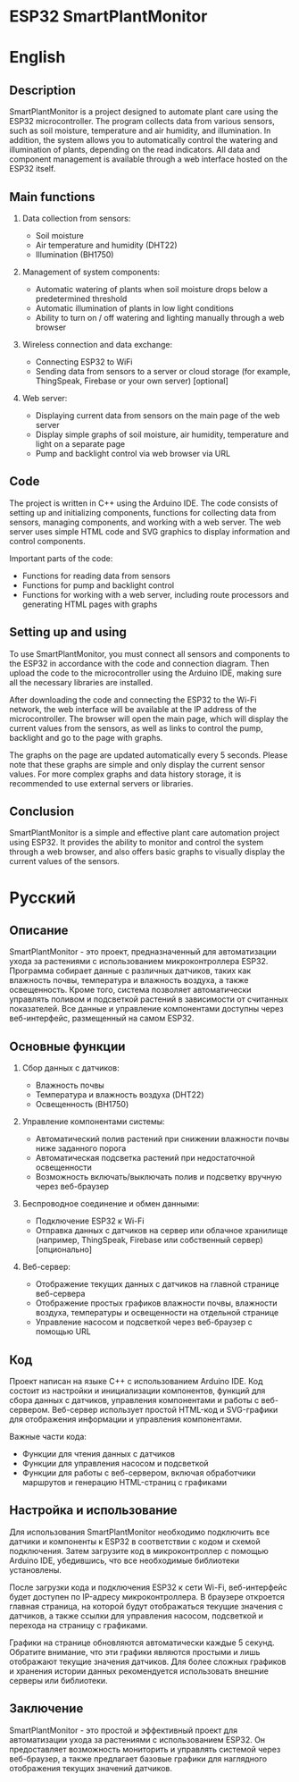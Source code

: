 # ESP32 SmartPlantMonitor

# English
## Description

SmartPlantMonitor is a project designed to automate plant care using the ESP32 microcontroller. The program collects data from various sensors, such as soil moisture, temperature and air humidity, and illumination. In addition, the system allows you to automatically control the watering and illumination of plants, depending on the read indicators. All data and component management is available through a web interface hosted on the ESP32 itself.

## Main functions

1. Data collection from sensors:
    - Soil moisture
    - Air temperature and humidity (DHT22)
    - Illumination (BH1750)

2. Management of system components:
    - Automatic watering of plants when soil moisture drops below a predetermined threshold
    - Automatic illumination of plants in low light conditions
    - Ability to turn on / off watering and lighting manually through a web browser

3. Wireless connection and data exchange:
    - Connecting ESP32 to WiFi
    - Sending data from sensors to a server or cloud storage (for example, ThingSpeak, Firebase or your own server) [optional]

4. Web server:
    - Displaying current data from sensors on the main page of the web server
    - Display simple graphs of soil moisture, air humidity, temperature and light on a separate page
    - Pump and backlight control via web browser via URL

## Code

The project is written in C++ using the Arduino IDE. The code consists of setting up and initializing components, functions for collecting data from sensors, managing components, and working with a web server. The web server uses simple HTML code and SVG graphics to display information and control components.

Important parts of the code:
- Functions for reading data from sensors
- Functions for pump and backlight control
- Functions for working with a web server, including route processors and generating HTML pages with graphs

## Setting up and using

To use SmartPlantMonitor, you must connect all sensors and components to the ESP32 in accordance with the code and connection diagram. Then upload the code to the microcontroller using the Arduino IDE, making sure all the necessary libraries are installed.

After downloading the code and connecting the ESP32 to the Wi-Fi network, the web interface will be available at the IP address of the microcontroller. The browser will open the main page, which will display the current values from the sensors, as well as links to control the pump, backlight and go to the page with graphs.

The graphs on the page are updated automatically every 5 seconds. Please note that these graphs are simple and only display the current sensor values. For more complex graphs and data history storage, it is recommended to use external servers or libraries.

## Conclusion

SmartPlantMonitor is a simple and effective plant care automation project using ESP32. It provides the ability to monitor and control the system through a web browser, and also offers basic graphs to visually display the current values of the sensors.

# Русский
## Описание

SmartPlantMonitor - это проект, предназначенный для автоматизации ухода за растениями с использованием микроконтроллера ESP32. Программа собирает данные с различных датчиков, таких как влажность почвы, температура и влажность воздуха, а также освещенность. Кроме того, система позволяет автоматически управлять поливом и подсветкой растений в зависимости от считанных показателей. Все данные и управление компонентами доступны через веб-интерфейс, размещенный на самом ESP32.

## Основные функции

1. Сбор данных с датчиков:
   - Влажность почвы
   - Температура и влажность воздуха (DHT22)
   - Освещенность (BH1750)

2. Управление компонентами системы:
   - Автоматический полив растений при снижении влажности почвы ниже заданного порога
   - Автоматическая подсветка растений при недостаточной освещенности
   - Возможность включать/выключать полив и подсветку вручную через веб-браузер

3. Беспроводное соединение и обмен данными:
   - Подключение ESP32 к Wi-Fi
   - Отправка данных с датчиков на сервер или облачное хранилище (например, ThingSpeak, Firebase или собственный сервер) [опционально]

4. Веб-сервер:
   - Отображение текущих данных с датчиков на главной странице веб-сервера
   - Отображение простых графиков влажности почвы, влажности воздуха, температуры и освещенности на отдельной странице
   - Управление насосом и подсветкой через веб-браузер с помощью URL

## Код

Проект написан на языке C++ с использованием Arduino IDE. Код состоит из настройки и инициализации компонентов, функций для сбора данных с датчиков, управления компонентами и работы с веб-сервером. Веб-сервер использует простой HTML-код и SVG-графики для отображения информации и управления компонентами.

Важные части кода:
- Функции для чтения данных с датчиков
- Функции для управления насосом и подсветкой
- Функции для работы с веб-сервером, включая обработчики маршрутов и генерацию HTML-страниц с графиками

## Настройка и использование

Для использования SmartPlantMonitor необходимо подключить все датчики и компоненты к ESP32 в соответствии с кодом и схемой подключения. Затем загрузите код в микроконтроллер с помощью Arduino IDE, убедившись, что все необходимые библиотеки установлены.

После загрузки кода и подключения ESP32 к сети Wi-Fi, веб-интерфейс будет доступен по IP-адресу микроконтроллера. В браузере откроется главная страница, на которой будут отображаться текущие значения с датчиков, а также ссылки для управления насосом, подсветкой и перехода на страницу с графиками.

Графики на странице обновляются автоматически каждые 5 секунд. Обратите внимание, что эти графики являются простыми и лишь отображают текущие значения датчиков. Для более сложных графиков и хранения истории данных рекомендуется использовать внешние серверы или библиотеки.

## Заключение

SmartPlantMonitor - это простой и эффективный проект для автоматизации ухода за растениями с использованием ESP32. Он предоставляет возможность мониторить и управлять системой через веб-браузер, а также предлагает базовые графики для наглядного отображения текущих значений датчиков.
